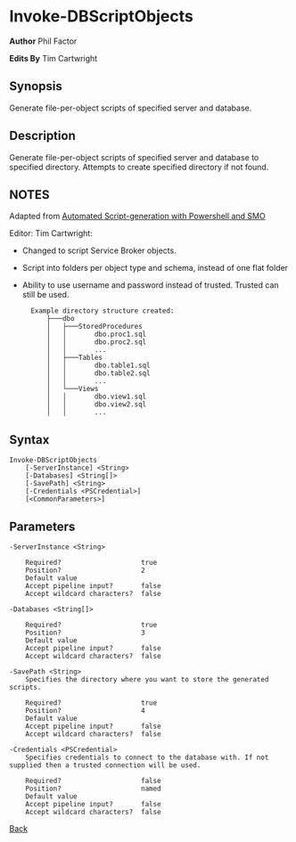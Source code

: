 # Invoke-DBScriptObjects
**Author** Phil Factor

**Edits By** Tim Cartwright

## Synopsis
Generate file-per-object scripts of specified server and database.

## Description
Generate file-per-object scripts of specified server and database to specified directory. Attempts to create specified directory if not found.

## NOTES
Adapted from [Automated Script-generation with Powershell and SMO](http://www.simple-talk.com/sql/database-administration/automated-script-generation-with-powershell-and-smo/)

Editor: Tim Cartwright:
- Changed to script Service Broker objects.
- Script into folders per object type and schema, instead of one flat folder
- Ability to use username and password instead of trusted. Trusted can still be used.

        Example directory structure created:
            ├───dbo
            │   ├───StoredProcedures
            │   │       dbo.proc1.sql
            │   │       dbo.proc2.sql
            │   │		...
            │   ├───Tables
            │   │       dbo.table1.sql
            │   │       dbo.table2.sql
            │   │       ...
            │   └───Views
            │   │       dbo.view1.sql
            │   │       dbo.view2.sql
            │   │       ...


## Syntax
    Invoke-DBScriptObjects 
        [-ServerInstance] <String> 
        [-Databases] <String[]> 
        [-SavePath] <String> 
        [-Credentials <PSCredential>] 
        [<CommonParameters>] 

## Parameters
    -ServerInstance <String>

        Required?                    true
        Position?                    2
        Default value                
        Accept pipeline input?       false
        Accept wildcard characters?  false

    -Databases <String[]>

        Required?                    true
        Position?                    3
        Default value                
        Accept pipeline input?       false
        Accept wildcard characters?  false

    -SavePath <String>
        Specifies the directory where you want to store the generated scripts.

        Required?                    true
        Position?                    4
        Default value                
        Accept pipeline input?       false
        Accept wildcard characters?  false

    -Credentials <PSCredential>
        Specifies credentials to connect to the database with. If not supplied then a trusted connection will be used.

        Required?                    false
        Position?                    named
        Default value                
        Accept pipeline input?       false
        Accept wildcard characters?  false

[Back](/README.md)